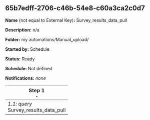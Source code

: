 ## 65b7edff-2706-c46b-54e8-c60a3ca2c0d7

**Name** (not equal to External Key)**:** Survey_results_data_pull

**Description:** n/a

**Folder:** my automations/Manual_upload/

**Started by:** Schedule

**Status:** Ready

**Schedule:** Not defined

**Notifications:** _none_


| Step 1<br>_<small>-</small>_ |
| --- |
| _1.1: query_<br>Survey_results_data_pull |
